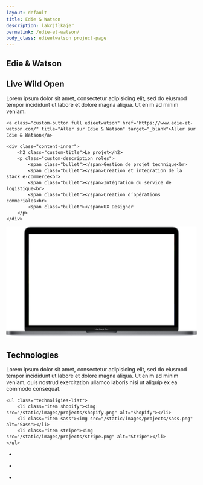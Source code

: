 ```yaml
---
layout: default
title: Edie & Watson
description: lakrjflkajer
permalink: /edie-et-watson/
body_class: edieetwatson project-page
---
```


<!-- ############
    To do :
     - scroll screen
     - Mosaic
 ############ -->

<section class="header-project-wrapper">
    <span class="multiline">
        <h1 class="custom-main-title">Edie & Watson</h1>
    </span>
</section>

<section class="presentation-wrapper padding-section">
    <h2 class="custom-title center black">Live Wild Open</h2>
    <p class="custom-description center black">Lorem ipsum dolor sit amet, consectetur adipisicing elit, sed do eiusmod tempor incididunt ut labore et dolore magna aliqua. Ut enim ad minim veniam.</p>

    <a class="custom-button full edieetwatson" href="https://www.edie-et-watson.com/" title="Aller sur Edie & Watson" target="_blank">Aller sur Edie & Watson</a>
</section>

<section class="roles-wrapper padding-section">
    <div class="background" style="background-image: url('https://cdn.shopify.com/s/files/1/1343/6215/files/COUPLES_1024x1024.jpg?v=1477302118');"></div>

    <div class="content-inner">
        <h2 class="custom-title">Le projet</h2>
        <p class="custom-description roles">
            <span class="bullet"></span>Gestion de projet technique<br>
            <span class="bullet"></span>Création et intégration de la stack e-commerce<br>
            <span class="bullet"></span>Intégration du service de logistique<br>
            <span class="bullet"></span>Création d’opérations commeriales<br>
            <span class="bullet"></span>UX Designer
        </p>
    </div>
</section>

<section class="screen-insitu-wrapper padding-section">
    <div class="screen-wrapper">
        <img class="screen" src="/static/images/projects/screen.png" alt="Écran">
        <div class="website" style="background-image: url('/static/images/projects/martin/website.jpg');"></div>
    </div>
</section>

<section class="technology-wrapper padding-section">
    <h2 class="custom-title left black">Technologies</h2>
    <p class="custom-description left gray">Lorem ipsum dolor sit amet, consectetur adipisicing elit, sed do eiusmod tempor incididunt ut labore et dolore magna aliqua. Ut enim ad minim veniam, quis nostrud exercitation ullamco laboris nisi ut aliquip ex ea commodo consequat.</p>

    <ul class="technoligies-list">
        <li class="item shopify"><img src="/static/images/projects/shopify.png" alt="Shopify"></li>
        <li class="item sass"><img src="/static/images/projects/sass.png" alt="Sass"></li>
        <li class="item stripe"><img src="/static/images/projects/stripe.png" alt="Stripe"></li>
    </ul>
</section>

<section class="mosaic-wrapper full-width">
    <ul class="mosaic-list">
        <li class="mosaic-item">
            <div class="mosaic-item-image hanger">
                <div class="content" style="background-image:url('/static/images/projects/loom/loom-hanger.jpg');"></div>
            </div>
            <div class="mosaic-item-image shirt-w">
                <div class="content" style="background-image:url('/static/images/projects/loom/loom-shirt-w.jpg');"></div>
            </div>
            <div class="mosaic-item-image shirt-b">
                <div class="content" style="background-image:url('/static/images/projects/loom/loom-shirt-b.jpg');"></div>
            </div>
        </li>
        <li class="mosaic-item">
            <div class="mosaic-item-image shirt-g">
                <div class="content" style="background-image:url('/static/images/projects/loom/loom-shirt-g.jpg');"></div>
            </div>
        </li>
        <li class="mosaic-item">
            <div class="mosaic-item-image coil">
                <div class="content" style="background-image:url('/static/images/projects/loom/loom-coil.jpg');"></div>
            </div>
        </li>
    </ul>
</section>